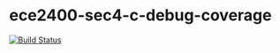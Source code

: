 # ece2400-sec4-c-debug-coverage
[![Build Status](https://travis-ci.org/cgtrz104/ece2400-sec4-c-debug-coverage.svg?branch=master)](https://travis-ci.org/cgtrz104/ece2400-sec4-c-debug-coverage)
